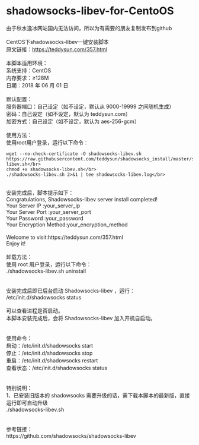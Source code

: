 # shadowsocks-libev-for-CentoOS
由于秋水逸冰网站国内无法访问，所以为有需要的朋友复制发布到github
</br> 
</br> 
CentOS下shadowsocks-libev一键安装脚本</br> 
原文链接：https://teddysun.com/357.html</br> 
</br> 
本脚本适用环境：</br> 
系统支持：CentOS</br> 
内存要求：≥128M</br> 
日期：2018 年 06 月 01 日</br> 
</br> 
默认配置：</br> 
服务器端口：自己设定（如不设定，默认从 9000-19999 之间随机生成）</br> 
密码：自己设定（如不设定，默认为 teddysun.com）</br> 
加密方式：自己设定（如不设定，默认为 aes-256-gcm）</br> 
</br> 
使用方法：</br> 
使用root用户登录，运行以下命令：</br> 
```
wget --no-check-certificate -O shadowsocks-libev.sh https://raw.githubusercontent.com/teddysun/shadowsocks_install/master/shadowsocks-libev.sh</br> 
chmod +x shadowsocks-libev.sh</br> 
./shadowsocks-libev.sh 2>&1 | tee shadowsocks-libev.log</br> 
```
</br> 
安装完成后，脚本提示如下：</br> 
Congratulations, Shadowsocks-libev server install completed!</br> 
Your Server IP        :your_server_ip</br> 
Your Server Port      :your_server_port</br> 
Your Password         :your_password</br> 
Your Encryption Method:your_encryption_method</br> 
</br> 
Welcome to visit:https://teddysun.com/357.html</br> 
Enjoy it!</br> 
</br> 
卸载方法：</br> 
使用 root 用户登录，运行以下命令：</br> 
./shadowsocks-libev.sh uninstall</br> 
</br> 
</br> 
安装完成后即已后台启动 Shadowsocks-libev ，运行：</br> 
/etc/init.d/shadowsocks status</br> 
</br> 
可以查看进程是否启动。</br> 
本脚本安装完成后，会将 Shadowsocks-libev 加入开机自启动。</br> 
</br> 
</br> 
使用命令：</br> 
启动：/etc/init.d/shadowsocks start</br> 
停止：/etc/init.d/shadowsocks stop</br> 
重启：/etc/init.d/shadowsocks restart</br> 
查看状态：/etc/init.d/shadowsocks status</br> 
</br> 
</br> 
特别说明：</br> 
1、已安装旧版本的 shadowsocks 需要升级的话，需下载本脚本的最新版，直接运行即可自动升级</br> 
./shadowsocks-libev.sh</br> 
</br> 
</br> 
参考链接：</br> 
https://github.com/shadowsocks/shadowsocks-libev</br> 
